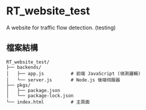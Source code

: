 # RT_website_test
A website for traffic flow detection. (testing)

## 檔案結構
```
RT_website_test/
├── backends/
│   ├── app.js          # 前端 JavaScript (偵測邏輯)
│   └── server.js       # Node.js 後端伺服器
├── pkgs/
│   ├── package.json
│   └── package-lock.json
└── index.html          # 主頁面
```
